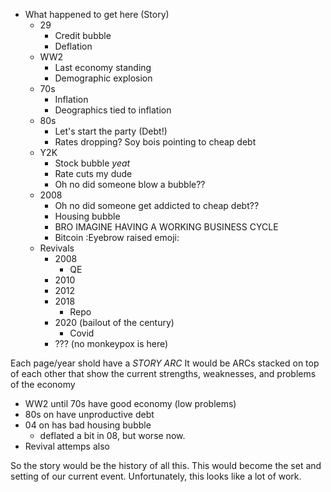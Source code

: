 - What happened to get here (Story)
  - 29
    - Credit bubble
    - Deflation
  - WW2
    - Last economy standing
    - Demographic explosion
  - 70s
    - Inflation
    - Deographics tied to inflation
  - 80s
    - Let's start the party (Debt!)
    - Rates dropping? Soy bois pointing to cheap debt
  - Y2K
    - Stock bubble *yeat*
    - Rate cuts my dude
    - Oh no did someone blow a bubble??
  - 2008
    - Oh no did someone get addicted to cheap debt??
    - Housing bubble
    - BRO IMAGINE HAVING A WORKING BUSINESS CYCLE
    - Bitcoin :Eyebrow raised emoji:
  - Revivals
    - 2008
      - QE
    - 2010
    - 2012
    - 2018
      - Repo
    - 2020 (bailout of the century)
      - Covid
    - ??? (no monkeypox is here)

Each page/year shold have a *STORY ARC*
It would be ARCs stacked on top of each other that show the current strengths, weaknesses, and problems of the economy
 * WW2 until 70s have good economy (low problems)
 * 80s on have unproductive debt
 * 04 on has bad housing bubble
   * deflated a bit in 08, but worse now.
 * Revival attemps also

So the story would be the history of all this. This would become the set and setting of our current event. 
Unfortunately, this looks like a lot of work.
